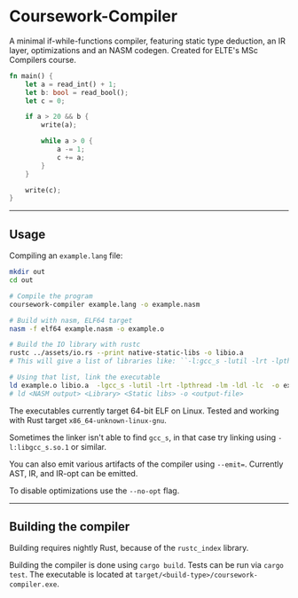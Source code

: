 Coursework-Compiler
===================

A minimal if-while-functions compiler, featuring static type deduction, an IR layer, optimizations and an NASM codegen.
Created for ELTE's MSc Compilers course.

```rust
fn main() {
    let a = read_int() + 1;
    let b: bool = read_bool();
    let c = 0;

    if a > 20 && b {
        write(a);

        while a > 0 {
            a -= 1;
            c += a;
        }
    }

    write(c);
}
```

---

Usage
-----

Compiling an ``example.lang`` file:

```bash
mkdir out
cd out

# Compile the program
coursework-compiler example.lang -o example.nasm

# Build with nasm, ELF64 target
nasm -f elf64 example.nasm -o example.o

# Build the IO library with rustc
rustc ../assets/io.rs --print native-static-libs -o libio.a
# This will give a list of libraries like: ``-l:gcc_s -lutil -lrt -lpthread -lm -ldl -lc``

# Using that list, link the executable
ld example.o libio.a  -lgcc_s -lutil -lrt -lpthread -lm -ldl -lc  -o example
# ld <NASM output> <Library> <Static libs> -o <output-file>
```

The executables currently target 64-bit ELF on Linux.
Tested and working with Rust target `x86_64-unknown-linux-gnu`.

Sometimes the linker isn't able to find `gcc_s`, in that case try linking using `-l:libgcc_s.so.1` or similar.

You can also emit various artifacts of the compiler using ``--emit=``. Currently AST, IR, and IR-opt can be emitted.

To disable optimizations use the ``--no-opt`` flag.

---

Building the compiler
---------------------

Building requires nightly Rust, because of the `rustc_index` library.

Building the compiler is done using ``cargo build``.
Tests can be run via ``cargo test``.
The executable is located at ``target/<build-type>/coursework-compiler.exe``.
